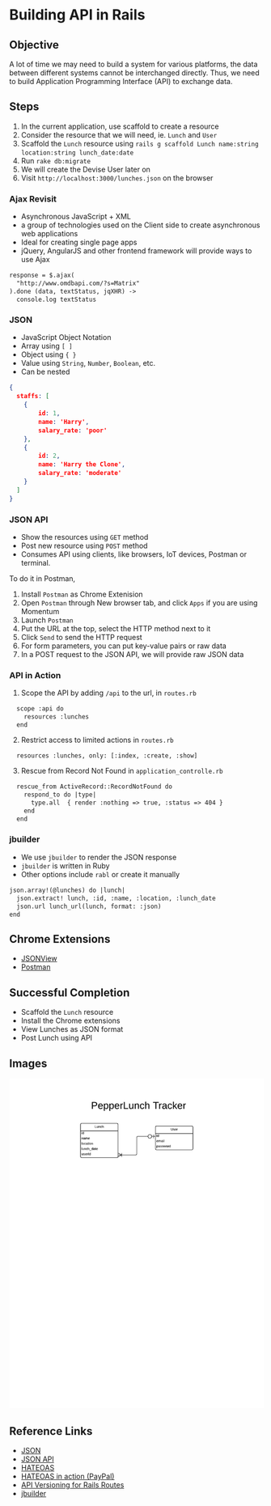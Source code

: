 # Building API in Rails

## Objective

A lot of time we may need to build a system for various platforms, the data between different systems cannot be interchanged directly. Thus, we need to build Application Programming Interface (API) to exchange data.

## Steps

1. In the current application, use scaffold to create a resource
2. Consider the resource that we will need, ie. `Lunch` and `User`
3. Scaffold the `Lunch` resource using `rails g scaffold Lunch name:string location:string lunch_date:date`
4. Run `rake db:migrate`
5. We will create the Devise User later on
6. Visit `http://localhost:3000/lunches.json` on the browser

### Ajax Revisit

- Asynchronous JavaScript + XML
- a group of technologies used on the Client side to create asynchronous web applications
- Ideal for creating single page apps
- jQuery, AngularJS and other frontend framework will provide ways to use Ajax

```jQuery
response = $.ajax(
  "http://www.omdbapi.com/?s=Matrix"
).done (data, textStatus, jqXHR) ->
  console.log textStatus
```

### JSON

- JavaScript Object Notation
- Array using `[ ]`
- Object using `{ }`
- Value using `String`, `Number`, `Boolean`, etc.
- Can be nested

```JSON
{
  staffs: [
    {
        id: 1,
        name: 'Harry',
        salary_rate: 'poor'
    },
    {
        id: 2,
        name: 'Harry the Clone',
        salary_rate: 'moderate'
    }
  ]
}
```

### JSON API

- Show the resources using `GET` method
- Post new resource using `POST` method
- Consumes API using clients, like browsers, IoT devices, Postman or terminal.

To do it in Postman,

1. Install `Postman` as Chrome Extenision
2. Open `Postman` through New browser tab, and click `Apps` if you are using Momentum
3. Launch `Postman`
4. Put the URL at the top, select the HTTP method next to it
5. Click `Send` to send the HTTP request
6. For form parameters, you can put key-value pairs or raw data
7. In a POST request to the JSON API, we will provide raw JSON data

### API in Action

1) Scope the API by adding `/api` to the url, in `routes.rb`

```
  scope :api do
    resources :lunches
  end
```

2) Restrict access to limited actions in `routes.rb`

```
  resources :lunches, only: [:index, :create, :show]
```

3) Rescue from Record Not Found in `application_controlle.rb`

```
  rescue_from ActiveRecord::RecordNotFound do
    respond_to do |type|
      type.all  { render :nothing => true, :status => 404 }
    end
  end
```

### jbuilder

- We use `jbuilder` to render the JSON response
- `jbuilder` is written in Ruby
- Other options include `rabl` or create it manually

```jbuilder
json.array!(@lunches) do |lunch|
  json.extract! lunch, :id, :name, :location, :lunch_date
  json.url lunch_url(lunch, format: :json)
end
```

## Chrome Extensions

- [JSONView](https://chrome.google.com/webstore/detail/jsonview/chklaanhfefbnpoihckbnefhakgolnmc?hl=zh-TW)
- [Postman](https://chrome.google.com/webstore/detail/postman-rest-client/fdmmgilgnpjigdojojpjoooidkmcomcm)

## Successful Completion

- Scaffold the `Lunch` resource
- Install the Chrome extensions
- View Lunches as JSON format
- Post Lunch using API

## Images

![PepperLunch Tracker Models](../../images/PepperLunch-Tracker-Models.png)

## Reference Links

- [JSON](http://www.json.org/)
- [JSON API](http://jsonapi.org/)
- [HATEOAS](http://en.wikipedia.org/wiki/HATEOAS)
- [HATEOAS in action (PayPal)](https://developer.paypal.com/docs/integration/direct/paypal-rest-payment-hateoas-links/)
- [API Versioning for Rails Routes](http://stackoverflow.com/questions/9627546/api-versioning-for-rails-routes)
- [jbuilder](https://github.com/rails/jbuilder)

